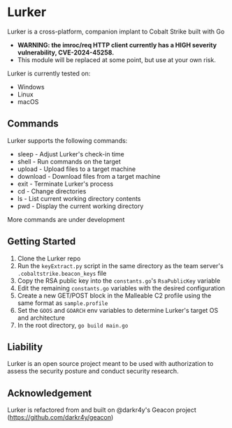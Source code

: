 # Lurker
Lurker is a cross-platform, companion implant to Cobalt Strike built with Go

* **WARNING: the imroc/req HTTP client currently has a HIGH severity vulnerability, CVE-2024-45258.**
* This module will be replaced at some point, but use at your own risk.

Lurker is currently tested on:
* Windows
* Linux
* macOS

## Commands
Lurker supports the following commands:
* sleep - Adjust Lurker's check-in time
* shell - Run commands on the target
* upload - Upload files to a target machine
* download - Download files from a target machine
* exit - Terminate Lurker's process
* cd - Change directories
* ls - List current working directory contents
* pwd - Display the current working directory

More commands are under development

## Getting Started
1. Clone the Lurker repo
2. Run the `keyExtract.py` script in the same directory as the team server's `.cobaltstrike.beacon_keys` file
3. Copy the RSA public key into the `constants.go`'s `RsaPublicKey` variable
4. Edit the remaining `constants.go` variables with the desired configuration
5. Create a new GET/POST block in the Malleable C2 profile using the same format as `sample.profile`
6. Set the `GOOS` and `GOARCH` env variables to determine Lurker's target OS and architecture
7. In the root directory, `go build main.go`

## Liability
Lurker is an open source project meant to be used with authorization to assess the security posture and conduct security research.

## Acknowledgement
Lurker is refactored from and built on @darkr4y's Geacon project (https://github.com/darkr4y/geacon)
